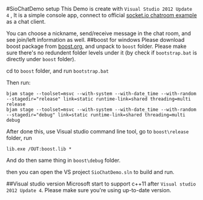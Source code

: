 #SioChatDemo setup
This Demo is create with `Visual Studio 2012 Update 4` , It is a simple console app, connect to official [socket.io chatroom example](https://github.com/Automattic/socket.io/tree/master/examples/chat) as a chat client.

You can choose a nickname, send/receive message in the chat room, and see join/left information as well.
##boost for windows
Please download boost package from [boost.org](www.boost.org), and unpack to `boost` folder.
Please make sure there's no redundent folder levels under it (by check if `bootstrap.bat` is directly under `boost` folder).

cd to `boost` folder, and run `bootstrap.bat`

Then run:

 ```shell
 bjam stage --toolset=msvc --with-system --with-date_time --with-random --stagedir="release" link=static runtime-link=shared threading=multi release
 bjam stage --toolset=msvc --with-system --with-date_time --with-random --stagedir="debug" link=static runtime-link=shared threading=multi debug
 ```
After done this, use Visual studio command line tool, go to `boost\release` folder, run

```shell
lib.exe /OUT:boost.lib *
```

And do then same thing in `boost\debug` folder.

then you can open the VS project `SioChatDemo.sln` to build and run.

##Visual studio version
Microsoft start to support c++11 after `Visual studio 2012 Update 4`. Please make sure you're using up-to-date version.
